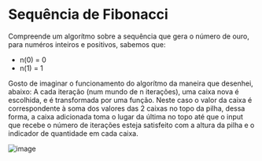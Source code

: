 # Sequência de Fibonacci

Compreende um algorítmo sobre a sequência que gera o número de ouro, para numéros inteiros e positivos, sabemos que:   
<ul>
  <li>n(0) = 0</li>
  <li>n(1) = 1</li>
</ul>

Gosto de imaginar o funcionamento do algorítmo da maneira que desenhei, abaixo: A cada iteração (num mundo de n iterações), uma caixa nova é escolhida, e é transformada por uma função. Neste caso o valor da caixa é correspondente à soma dos valores das 2 caixas no topo da pilha, dessa forma, a caixa adicionada toma o lugar da última no topo até que o input que recebe o número de iterações esteja satisfeito com a altura da pilha e o indicador de quantidade em cada caixa. 

![image](https://user-images.githubusercontent.com/78585520/158185103-11d17bd5-8fd4-4990-9897-773076187135.png)

